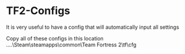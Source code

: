 # TF2-Configs

It is very useful to have a config that will automatically input all settings

Copy all of these configs in this location ....\Steam\steamapps\common\Team Fortress 2\tf\cfg
